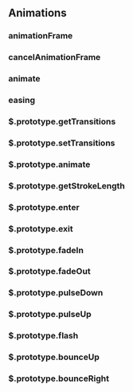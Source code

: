 ## Animations

### animationFrame

### cancelAnimationFrame

### animate

### easing

### $.prototype.getTransitions

### $.prototype.setTransitions

### $.prototype.animate

### $.prototype.getStrokeLength

### $.prototype.enter

### $.prototype.exit

### $.prototype.fadeIn

### $.prototype.fadeOut

### $.prototype.pulseDown

### $.prototype.pulseUp

### $.prototype.flash

### $.prototype.bounceUp

### $.prototype.bounceRight
